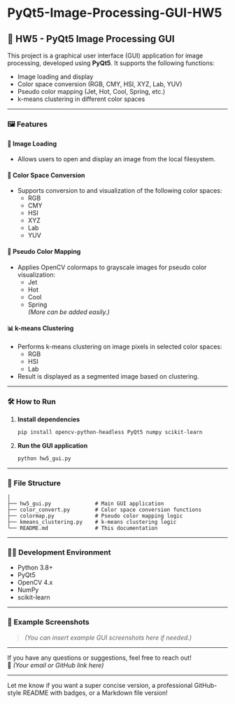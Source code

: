 # PyQt5-Image-Processing-GUI-HW5

## 📌 HW5 - PyQt5 Image Processing GUI

This project is a graphical user interface (GUI) application for image processing, developed using **PyQt5**. It supports the following functions:

- Image loading and display  
- Color space conversion (RGB, CMY, HSI, XYZ, Lab, YUV)  
- Pseudo color mapping (Jet, Hot, Cool, Spring, etc.)  
- k-means clustering in different color spaces  

---

### 🖼 Features

#### 📁 Image Loading  
- Allows users to open and display an image from the local filesystem.

#### 🎨 Color Space Conversion  
- Supports conversion to and visualization of the following color spaces:
  - RGB
  - CMY
  - HSI
  - XYZ
  - Lab
  - YUV

#### 🌈 Pseudo Color Mapping  
- Applies OpenCV colormaps to grayscale images for pseudo color visualization:
  - Jet
  - Hot
  - Cool
  - Spring  
  *(More can be added easily.)*

#### 📊 k-means Clustering  
- Performs k-means clustering on image pixels in selected color spaces:
  - RGB
  - HSI
  - Lab  
- Result is displayed as a segmented image based on clustering.

---

### 🛠 How to Run

1. **Install dependencies**  
   ```bash
   pip install opencv-python-headless PyQt5 numpy scikit-learn
   ```

2. **Run the GUI application**  
   ```bash
   python hw5_gui.py
   ```

---

### 📂 File Structure

```
│
├── hw5_gui.py              # Main GUI application
├── color_convert.py        # Color space conversion functions
├── colormap.py             # Pseudo color mapping logic
├── kmeans_clustering.py    # k-means clustering logic
└── README.md               # This documentation
```

---

### 🧑‍💻 Development Environment

- Python 3.8+
- PyQt5
- OpenCV 4.x
- NumPy
- scikit-learn

---

### 📸 Example Screenshots
> *(You can insert example GUI screenshots here if needed.)*

---

If you have any questions or suggestions, feel free to reach out!  
📧 *(Your email or GitHub link here)*

---

Let me know if you want a super concise version, a professional GitHub-style README with badges, or a Markdown file version!
